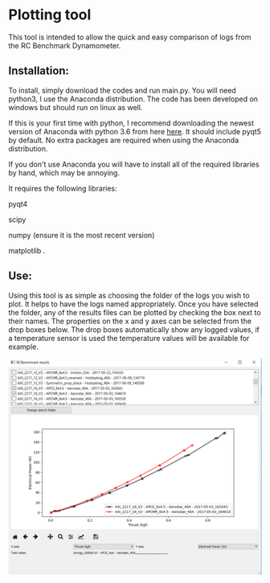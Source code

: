 # Plotting tool
This tool is intended to allow the quick and easy comparison of logs from the RC Benchmark Dynamometer. 

## Installation:
To install, simply download the codes and run main.py. You will need python3, I use the Anaconda distribution. The code has been developed on windows but should run on linux as well.

If this is your first time with python, I recommend downloading the newest version of Anaconda with python 3.6 from here [here](https://www.continuum.io/downloads). It should include pyqt5 by default. No extra packages are required when using the Anaconda distribution.

If you don't use Anaconda you will have to install all of the required libraries by hand, which may be annoying.


It requires the following libraries:

pyqt4

scipy

numpy (ensure it is the most recent version)

matplotlib .

## Use:
Using this tool is as simple as choosing the folder of the logs you wish to plot. It helps to have the logs named appropriately. Once you have selected the folder, any of the results files can be plotted by checking the box next to their names. The properties on the x and y axes can be selected from the drop boxes below. The drop boxes automatically show any logged values, if a temperature sensor is used the temperature values will be available for example.

![screenshot](/img/ss.png)